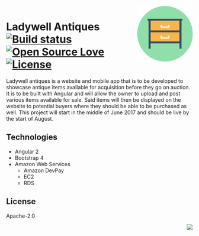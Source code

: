 
<img width='150' height='150' src='nightstand.png' align='right' />

# Ladywell Antiques &nbsp; [![Build status](https://travis-ci.org/william-taylor/ladywell-antiques.svg?branch=master)](https://travis-ci.org/william-taylor/ladywell-antiques) [![Open Source Love](https://badges.frapsoft.com/os/v1/open-source.svg?v=102)](https://github.com/ellerbrock/open-source-badge/) [![License](https://img.shields.io/badge/License-Apache%202.0-blue.svg)](https://opensource.org/licenses/Apache-2.0)

Ladywell antiques is a website and mobile app that is to be developed to showcase antique items available for acquisition before they go on auction. It is to be built with Angular and will allow the owner to upload and post various items available for sale. Said items will then be displayed on the website to potential buyers where they should be able to be purchased as well. This project will start in the middle of June 2017 and should be live by the start of August.

## Technologies

* Angular 2
* Bootstrap 4
* Amazon Web Services
    * Amazon DevPay
    * EC2
    * RDS
## License

Apache-2.0

<img align='right' src="http://forthebadge.com/images/badges/built-with-love.svg" />

